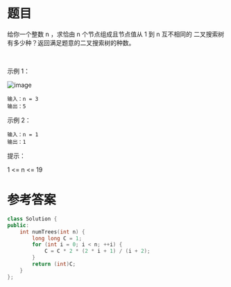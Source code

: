 # 题目
给你一个整数 n ，求恰由 n 个节点组成且节点值从 1 到 n 互不相同的 二叉搜索树 有多少种？返回满足题意的二叉搜索树的种数。

 

示例 1：

![image](https://user-images.githubusercontent.com/59190045/125077597-dcbd4b80-e0f3-11eb-8d0b-3b842c458310.png)

    输入：n = 3
    输出：5
示例 2：

    输入：n = 1
    输出：1

提示：

1 <= n <= 19

# 参考答案
```c++
class Solution {
public:
    int numTrees(int n) {
        long long C = 1;
        for (int i = 0; i < n; ++i) {
            C = C * 2 * (2 * i + 1) / (i + 2);
        }
        return (int)C;
    }
};
